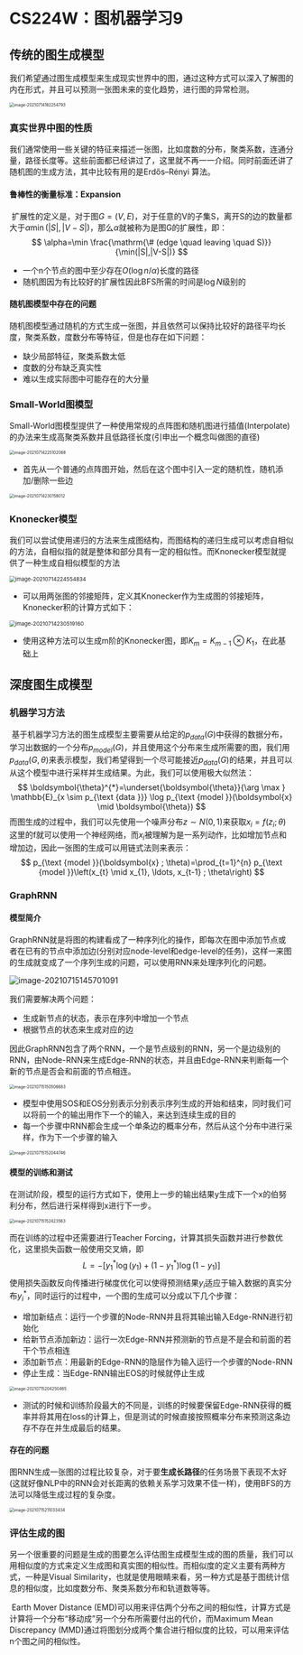# CS224W：图机器学习9



## 传统的图生成模型

​		我们希望通过图生成模型来生成现实世界中的图，通过这种方式可以深入了解图的内在形式，并且可以预测一张图未来的变化趋势，进行图的异常检测。

<img src="static/image-20210714182254793.png" alt="image-20210714182254793" style="zoom:50%;" />

### 真实世界中图的性质

​		我们通常使用一些关键的特征来描述一张图，比如度数的分布，聚类系数，连通分量，路径长度等。这些前面都已经讲过了，这里就不再一一介绍。同时前面还讲了随机图的生成方法，其中比较有用的是Erdős–Rényi 算法。

#### 鲁棒性的衡量标准：Expansion

​		扩展性的定义是，对于图$G=(V,E)$，对于任意的V的子集S，离开S的边的数量都大于$\alpha \min(|S|,|V-S|)$，那么$\alpha$就被称为是图G的扩展性，即：
$$
\alpha=\min \frac{\mathrm{\# (edge \quad leaving \quad S)}}{\min(|S|,|V-S|)}
$$

- 一个n个节点的图中至少存在$O(\log n/\alpha )$长度的路径
- 随机图因为有比较好的扩展性因此BFS所需的时间是$\log N$级别的

#### 随机图模型中存在的问题

​		随机图模型通过随机的方式生成一张图，并且依然可以保持比较好的路径平均长度，聚类系数，度数分布等特征，但是也存在如下问题：

- 缺少局部特征，聚类系数太低
- 度数的分布缺乏真实性
- 难以生成实际图中可能存在的大分量

### Small-World图模型

​		Small-World图模型提供了一种使用常规的点阵图和随机图进行插值(Interpolate)的办法来生成高聚类系数并且低路径长度(引申出一个概念叫做图的直径)

<img src="static/image-20210714225102068.png" alt="image-20210714225102068" style="zoom:50%;" />

- 首先从一个普通的点阵图开始，然后在这个图中引入一定的随机性，随机添加/删除一些边

<img src="static/image-20210714230158012.png" alt="image-20210714230158012" style="zoom:50%;" />



### Knonecker模型

​		我们可以尝试使用递归的方法来生成图结构，而图结构的递归生成可以考虑自相似的方法，自相似指的就是整体和部分具有一定的相似性。而Knonecker模型就提供了一种生成自相似模型的方法

<img src="static/image-20210714224554834.png" alt="image-20210714224554834" style="zoom:67%;" />

- 可以用两张图的邻接矩阵，定义其Knonecker作为生成图的邻接矩阵，Knonecker积的计算方式如下：

<img src="static/image-20210714230519160.png" alt="image-20210714230519160" style="zoom:67%;" />

- 使用这种方法可以生成m阶的Knonecker图，即$K_m=K_{m-1}\otimes K_1$，在此基础上



## 深度图生成模型

### 机器学习方法

​		基于机器学习方法的图生成模型主要需要从给定的$p_{data}(G)$中获得的数据分布，学习出数据的一个分布$p_{model}(G)$，并且使用这个分布来生成所需要的图，我们用$p_{data}(G,\theta)$来表示模型，我们希望得到一个尽可能接近$p_{data}(G)$的结果，并且可以从这个模型中进行采样并生成结果。为此，我们可以使用极大似然法：
$$
\boldsymbol{\theta}^{*}=\underset{\boldsymbol{\theta}}{\arg \max } \mathbb{E}_{x \sim p_{\text {data }}} \log p_{\text {model }}(\boldsymbol{x} \mid \boldsymbol{\theta})
$$
而图生成的过程中，我们可以先使用一个噪声分布$z\sim N(0,1)$来获取$x_i= f(z_i;\theta)$这里的f就可以使用一个神经网络，而$x_i$被理解为是一系列动作，比如增加节点和增加边，因此一张图的生成可以用链式法则来表示：
$$
p_{\text {model }}(\boldsymbol{x} ; \theta)=\prod_{t=1}^{n} p_{\text {model }}\left(x_{t} \mid x_{1}, \ldots, x_{t-1} ; \theta\right)
$$

### GraphRNN

#### 模型简介

​		GraphRNN就是将图的构建看成了一种序列化的操作，即每次在图中添加节点或者在已有的节点中添加边(分别对应node-level和edge-level的任务)，这样一来图的生成就变成了一个序列生成的问题，可以使用RNN来处理序列化的问题。

![image-20210715145701091](E:/Awaresome-CS-Course-Learning-Notes/cs224w-GraphML&GNN/course-notes/markdown-version/static/image-20210715145701091.png)

我们需要解决两个问题：

- 生成新节点的状态，表示在序列中增加一个节点
- 根据节点的状态来生成对应的边

因此GraphRNN包含了两个RNN，一个是节点级别的RNN，另一个是边级别的RNN，由Node-RNN来生成Edge-RNN的状态，并且由Edge-RNN来判断每一个新的节点是否会和前面的节点相连。

<img src="static/image-20210715150506683.png" alt="image-20210715150506683" style="zoom:50%;" />

- 模型中使用SOS和EOS分别表示分别表示序列生成的开始和结束，同时我们可以将前一个的输出用作下一个的输入，来达到连续生成的目的
- 每一个步骤中RNN都会生成一个单条边的概率分布，然后从这个分布中进行采样，作为下一个步骤的输入

<img src="static/image-20210715152044746.png" alt="image-20210715152044746" style="zoom:50%;" />

#### 模型的训练和测试

​		在测试阶段，模型的运行方式如下，使用上一步的输出结果y生成下一个x的伯努利分布，然后进行采样得到x进行下一步。

<img src="static/image-20210715152423563.png" alt="image-20210715152423563" style="zoom:50%;" />

而在训练的过程中还需要进行Teacher Forcing，计算其损失函数并进行参数优化，这里损失函数一般使用交叉熵，即
$$
L=-\left[y_{1}^{*} \log \left(y_{1}\right)+\left(1-y_{1}^{*}\right) \log \left(1-y_{1}\right)\right]
$$
使用损失函数反向传播进行梯度优化可以使得预测结果$y_i$适应于输入数据的真实分布$y_i^{*}$，同时运行的过程中，一个图的生成可以分成以下几个步骤：

- 增加新结点：运行一个步骤的Node-RNN并且将其输出输入Edge-RNN进行初始化
- 给新节点添加新边：运行一次Edge-RNN并预测新的节点是不是会和前面的若干个节点相连
- 添加新节点：用最新的Edge-RNN的隐层作为输入运行一个步骤的Node-RNN
- 停止生成：当Edge-RNN输出EOS的时候就停止生成

<img src="static/image-20210715204250465.png" alt="image-20210715204250465" style="zoom:50%;" />

- 测试的时候和训练阶段最大的不同是，训练的时候要保留Edge-RNN获得的概率并将其用在loss的计算上，但是测试的时候直接按照概率分布来预测这条边存不存在并生成最后的结果。

#### 存在的问题

​		图RNN生成一张图的过程比较复杂，对于要**生成长路径**的任务场景下表现不太好(这就好像NLP中的RNN会对长距离的依赖关系学习效果不佳一样)，使用BFS的方法可以降低生成过程的复杂度。

<img src="static/image-20210715211033434.png" alt="image-20210715211033434" style="zoom:50%;" />



### 评估生成的图

​		另一个很重要的问题是生成的图要怎么评估图生成模型生成的图的质量，我们可以用相似度的方式来定义生成图和真实图的相似性。而相似度的定义主要有两种方式，一种是Visual Similarity，也就是使用眼睛来看，另一种方式是基于图统计信息的相似度，比如度数分布、聚类系数分布和轨道数等等。

​		Earth Mover Distance (EMD)可以用来评估两个分布之间的相似性，计算方式是计算将一个分布“移动成”另一个分布所需要付出的代价，而Maximum Mean Discrepancy (MMD)通过将图划分成两个集合进行相似度的比较，可以用来评估n个图之间的相似性。